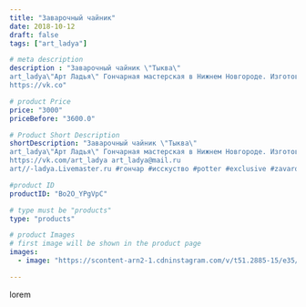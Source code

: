 ```yaml
---
title: "Заварочный чайник"
date: 2018-10-12
draft: false
tags: ["art_ladya"]

# meta description
description : "Заварочный чайник \"Тыква\" 
art_ladya\"Арт Ладья\" Гончарная мастерская в Нижнем Новгороде. Изготовление керамики и мастер//-классы по обучению. 
https://vk.co"

# product Price
price: "3000"
priceBefore: "3600.0"

# Product Short Description
shortDescription: "Заварочный чайник \"Тыква\" 
art_ladya\"Арт Ладья\" Гончарная мастерская в Нижнем Новгороде. Изготовление керамики и мастер//-классы по обучению. 
https://vk.com/art_ladya art_ladya@mail.ru 
art//-ladya.Livemaster.ru #гончар #исскуство #potter #exclusive #zavarotnyuk #керамикаручнаяработа #керамиканазаказ #handmade #керамика #гончарнаяпосуда #эксклюзивнаякерамика #painter #tea #decor #ceramicar #nntoday #claygoods #restaurant #earthenware #ceramic #design #pumpkin #pumpkinteapot #teatradition #ceramicart #teapot #заварочныйчайник #clay #авторскаякерамика"

#product ID
productID: "Bo2O_YPgVpC"

# type must be "products"
type: "products"

# product Images
# first image will be shown in the product page
images:
  - image: "https://scontent-arn2-1.cdninstagram.com/v/t51.2885-15/e35/42552684_140297826943943_2811097887622565376_n.jpg?se=7&tp=1&_nc_ht=scontent-arn2-1.cdninstagram.com&_nc_cat=111&_nc_ohc=xxaXC9phr_0AX_LpEmJ&ccb=7-4&oh=650d24e19182998d3bf42940bec27d3a&oe=6085713C&_nc_sid=86f79a&ig_cache_key=MTg4ODc2MzAyMTczNjYzMDg1MA%3D%3D.2-ccb7-4"

---
```

lorem
